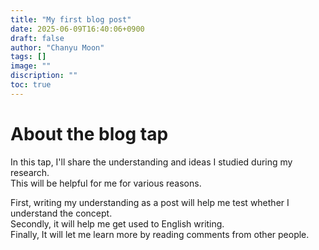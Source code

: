 ```yaml
---
title: "My first blog post"
date: 2025-06-09T16:40:06+0900
draft: false
author: "Chanyu Moon"
tags: []
image: ""
discription: ""
toc: true
---
```

<!-- Write here -->
# About the blog tap

In this tap, I'll share the understanding and ideas I studied during my research.  
This will be helpful for me for various reasons.  

First, writing my understanding as a post will help me test whether I understand the concept.  
Secondly, it will help me get used to English writing.  
Finally, It will let me learn more by reading comments from other people.  